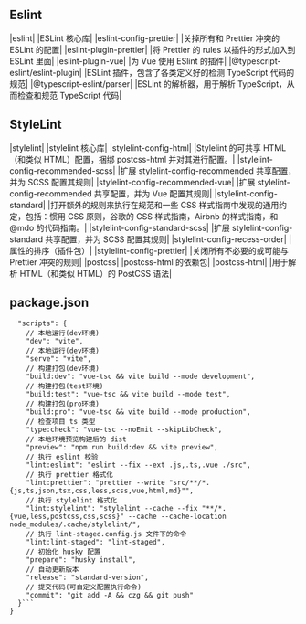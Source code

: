 ## Eslint
|eslint|                            |ESLint 核心库|
|eslint-config-prettier|            |关掉所有和 Prettier 冲突的 ESLint 的配置|
|eslint-plugin-prettier|            |将 Prettier 的 rules 以插件的形式加入到 ESLint 里面|
|eslint-plugin-vue|                 |为 Vue 使用 ESlint 的插件|
|@typescript-eslint/eslint-plugin|  |ESLint 插件，包含了各类定义好的检测 TypeScript 代码的规范|
|@typescript-eslint/parser|         |ESLint 的解析器，用于解析 TypeScript，从而检查和规范 TypeScript 代码|
## StyleLint
|stylelint|                         |stylelint 核心库|
|stylelint-config-html|             |Stylelint 的可共享 HTML（和类似 HTML）配置，捆绑 postcss-html 并对其进行配置。|
|stylelint-config-recommended-scss| |扩展 stylelint-config-recommended 共享配置，并为 SCSS 配置其规则|
|stylelint-config-recommended-vue|  |扩展 stylelint-config-recommended 共享配置，并为 Vue 配置其规则|
|stylelint-config-standard|         |打开额外的规则来执行在规范和一些 CSS 样式指南中发现的通用约定，包括：惯用 CSS 原则，谷歌的 CSS 样式指南，Airbnb 的样式指南，和 @mdo 的代码指南。|
|stylelint-config-standard-scss|    |扩展 stylelint-config-standard 共享配置，并为 SCSS 配置其规则|
|stylelint-config-recess-order|     |属性的排序（插件包）|
|stylelint-config-prettier|         |关闭所有不必要的或可能与 Prettier 冲突的规则|
|postcss|                           |postcss-html 的依赖包|
|postcss-html|                      |用于解析 HTML（和类似 HTML）的 PostCSS 语法|
## package.json
``` {
  "scripts": {
    // 本地运行(dev环境)
    "dev": "vite",
    // 本地运行(dev环境)
    "serve": "vite",
    // 构建打包(dev环境)
    "build:dev": "vue-tsc && vite build --mode development",
    // 构建打包(test环境)
    "build:test": "vue-tsc && vite build --mode test",
    // 构建打包(pro环境)
    "build:pro": "vue-tsc && vite build --mode production",
    // 检查项目 ts 类型
    "type:check": "vue-tsc --noEmit --skipLibCheck",
    // 本地环境预览构建后的 dist
    "preview": "npm run build:dev && vite preview",
    // 执行 eslint 校验
    "lint:eslint": "eslint --fix --ext .js,.ts,.vue ./src",
    // 执行 prettier 格式化
    "lint:prettier": "prettier --write "src/**/*.{js,ts,json,tsx,css,less,scss,vue,html,md}"",
    // 执行 stylelint 格式化
    "lint:stylelint": "stylelint --cache --fix "**/*.{vue,less,postcss,css,scss}" --cache --cache-location node_modules/.cache/stylelint/",
    // 执行 lint-staged.config.js 文件下的命令
    "lint:lint-staged": "lint-staged",
    // 初始化 husky 配置
    "prepare": "husky install",
    // 自动更新版本
    "release": "standard-version",
    // 提交代码(可自定义配置执行命令)
    "commit": "git add -A && czg && git push"
  }``` 
}

